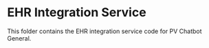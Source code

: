 # EHR Integration Service

This folder contains the EHR integration service code for PV Chatbot General.
